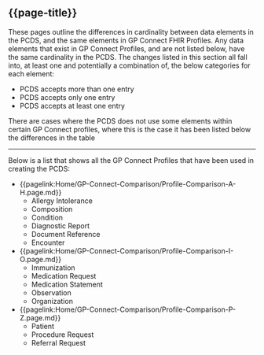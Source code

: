 ## {{page-title}}

<p>These pages outline the differences in cardinality between data elements in the PCDS, and the same elements in GP Connect FHIR Profiles. Any data elements that exist in GP Connect Profiles, and are not listed below, have the same cardinality in the PCDS.
The changes listed in this section all fall into, at least one and potentially a combination of, the below categories for each element: 

- PCDS accepts more than one entry 
- PCDS accepts only one entry
- PCDS accepts at least one entry

There are cases where the PCDS does not use some elements within certain GP Connect profiles, where this is the case it has been listed below the differences in the table </p> 

***

Below is a list that shows all the GP Connect Profiles that have been used in creating the PCDS: 
- {{pagelink:Home/GP-Connect-Comparison/Profile-Comparison-A-H.page.md}}
    - Allergy Intolerance
    - Composition
    - Condition
    - Diagnostic Report
    - Document Reference
    - Encounter
- {{pagelink:Home/GP-Connect-Comparison/Profile-Comparison-I-O.page.md}}
    - Immunization
    - Medication Request 
    - Medication Statement
    - Observation
    - Organization
- {{pagelink:Home/GP-Connect-Comparison/Profile-Comparison-P-Z.page.md}}
    - Patient
    - Procedure Request
    - Referral Request
